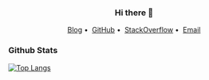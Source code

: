 <h3 align="center">Hi there 👋</h3>

<p align="center">
<a href="https://blog.just666.com">Blog</a>&nbsp;•&nbsp;
<a href="https://github.com/shawn-bluce">GitHub</a>&nbsp;•&nbsp;
<a href="https://stackoverflow.com/users/8969875/shawn">StackOverflow</a>&nbsp;•&nbsp;
<a href="mailto:shawnbluce@gmail.com">Email</a>
</p>

### Github Stats

[![Top Langs](https://github-readme-stats.vercel.app/api?username=shawn-bluce&show_icons=true&layout=compact&count_private=true&hide_title=true&theme=default&line_height=25)](https://github.com/shawn-bluce)
